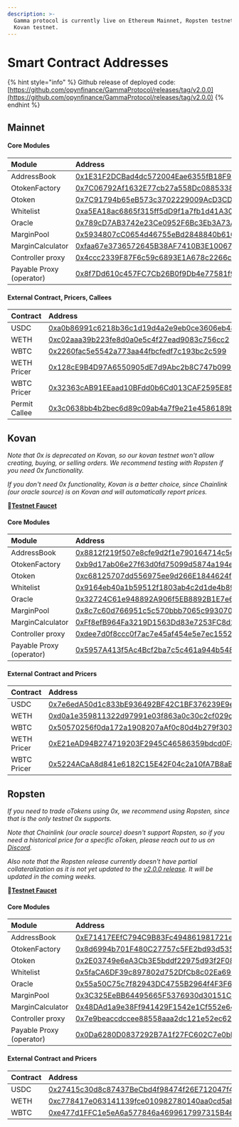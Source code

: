 ```yaml
---
description: >-
  Gamma protocol is currently live on Ethereum Mainnet, Ropsten testnet and
  Kovan testnet.
---
```


# Smart Contract Addresses

{% hint style="info" %}
Github release of deployed code: [https://github.com/opynfinance/GammaProtocol/releases/tag/v2.0.0](https://github.com/opynfinance/GammaProtocol/releases/tag/v2.0.0)
{% endhint %}

## Mainnet

#### Core Modules

| Module | Address | ABI |
| :--- | :--- | :--- |
| AddressBook | [0x1E31F2DCBad4dc572004Eae6355fB18F9615cBe4](https://etherscan.io/address/0x1E31F2DCBad4dc572004Eae6355fB18F9615cBe4) | [ABI](https://api.etherscan.io/api?module=contract&action=getabi&address=0x1E31F2DCBad4dc572004Eae6355fB18F9615cBe4) |
| OtokenFactory | [0x7C06792Af1632E77cb27a558Dc0885338F4Bdf8E](https://etherscan.io/address/0x7C06792Af1632E77cb27a558Dc0885338F4Bdf8E) | [ABI](https://api.etherscan.io/api?module=contract&action=getabi&address=0x7C06792Af1632E77cb27a558Dc0885338F4Bdf8E) |
| Otoken | [0x7C91794b65eB573c3702229009AcD3CDe712146D](https://etherscan.io/address/0x7C91794b65eB573c3702229009AcD3CDe712146D) | [ABI](https://api.etherscan.io/api?module=contract&action=getabi&address=0x7C91794b65eB573c3702229009AcD3CDe712146D) |
| Whitelist | [0xa5EA18ac6865f315ff5dD9f1a7fb1d41A30a6779](https://etherscan.io/address/0xa5EA18ac6865f315ff5dD9f1a7fb1d41A30a6779) | [ABI](https://api.etherscan.io/api?module=contract&action=getabi&address=0xa5EA18ac6865f315ff5dD9f1a7fb1d41A30a6779) |
| Oracle | [0x789cD7AB3742e23Ce0952F6Bc3Eb3A73A0E08833](https://etherscan.io/address/0x789cD7AB3742e23Ce0952F6Bc3Eb3A73A0E08833) | [ABI](https://api.etherscan.io/api?module=contract&action=getabi&address=0xc497f40D1B7db6FA5017373f1a0Ec6d53126Da23) |
| MarginPool | [0x5934807cC0654d46755eBd2848840b616256C6Ef](https://etherscan.io/address/0x5934807cC0654d46755eBd2848840b616256C6Ef) | [ABI](https://api.etherscan.io/api?module=contract&action=getabi&address=0x5934807cC0654d46755eBd2848840b616256C6Ef) |
| MarginCalculator | [0xfaa67e3736572645B38AF7410B3E1006708e13F4](https://etherscan.io/address/0xfaa67e3736572645B38AF7410B3E1006708e13F4) | [ABI](https://api.etherscan.io/api?module=contract&action=getabi&address=0x7A48d10f372b3D7c60f6c9770B91398e4ccfd3C7) |
| Controller proxy | [0x4ccc2339F87F6c59c6893E1A678c2266cA58dC72](https://etherscan.io/address/0x4ccc2339F87F6c59c6893E1A678c2266cA58dC72) | [ABI](https://api.etherscan.io/api?module=contract&action=getabi&address=0xae1e3ac020ddec3d20c8da5532002fdac62e9f86) |
| Payable Proxy \(operator\) | [0x8f7Dd610c457FC7Cb26B0f9Db4e77581f94F70aC](https://etherscan.io/address/0x8f7Dd610c457FC7Cb26B0f9Db4e77581f94F70aC) | [ABI](https://api.etherscan.io/api?module=contract&action=getabi&address=0x8f7Dd610c457FC7Cb26B0f9Db4e77581f94F70aC) |

#### External Contract, Pricers, Callees

| Contract | Address | ABI |
| :--- | :--- | :--- |
| USDC | [0xa0b86991c6218b36c1d19d4a2e9eb0ce3606eb48](https://etherscan.io/token/0xa0b86991c6218b36c1d19d4a2e9eb0ce3606eb48) | [ABI](https://api.etherscan.io/api?module=contract&action=getabi&address=0xa2327a938febf5fec13bacfb16ae10ecbc4cbdcf) |
| WETH | [0xc02aaa39b223fe8d0a0e5c4f27ead9083c756cc2](https://etherscan.io/token/0xc02aaa39b223fe8d0a0e5c4f27ead9083c756cc2) | [ABI](https://api.etherscan.io/api?module=contract&action=getabi&address=0xc02aaa39b223fe8d0a0e5c4f27ead9083c756cc2) |
| WBTC | [0x2260fac5e5542a773aa44fbcfedf7c193bc2c599](https://etherscan.io/token/0x2260fac5e5542a773aa44fbcfedf7c193bc2c599) | [ABI](https://api.etherscan.io/api?module=contract&action=getabi&address=0x2260fac5e5542a773aa44fbcfedf7c193bc2c599) |
| WETH Pricer | [0x128cE9B4D97A6550905dE7d9Abc2b8C747b0996C](https://etherscan.io/address/0x128cE9B4D97A6550905dE7d9Abc2b8C747b0996C) | - |
| WBTC Pricer | [0x32363cAB91EEaad10BFdd0b6Cd013CAF2595E85d](https://etherscan.io/address/0x32363cAB91EEaad10BFdd0b6Cd013CAF2595E85d) | - |
| Permit Callee | [0x3c0638bb4b2bec6d89c09ab4a7f9e21e4586189b](https://etherscan.io/address/0x3c0638bb4b2bec6d89c09ab4a7f9e21e4586189b#code) | [ABI](https://api.etherscan.io/api?module=contract&action=getabi&address=0x3c0638bb4b2bec6d89c09ab4a7f9e21e4586189b) |

## Kovan

_Note that 0x is deprecated on Kovan, so our kovan testnet won't allow creating, buying, or selling orders. We recommend testing with Ropsten if you need 0x functionality._ 

_If you don't need 0x functionality, Kovan is a better choice, since Chainlink \(our oracle source\) is on Kovan and will automatically report prices._

🚰[**Testnet Faucet**](https://gammaportal.xyz/#/protocol/faucet/)

#### Core Modules

| Module | Address | ABI |
| :--- | :--- | :--- |
| AddressBook | [0x8812f219f507e8cfe9d2f1e790164714c5e06a73](https://kovan.etherscan.io/address/0x8812f219f507e8cfe9d2f1e790164714c5e06a73) | [ABI](https://api-kovan.etherscan.io/api?module=contract&action=getabi&address=0x8812f219f507e8cfe9d2f1e790164714c5e06a73) |
| OtokenFactory | [0xb9d17ab06e27f63d0fd75099d5874a194ee623e2](https://kovan.etherscan.io/address/0xb9d17ab06e27f63d0fd75099d5874a194ee623e2)  | [ABI](https://api-kovan.etherscan.io/api?module=contract&action=getabi&address=0xb9d17ab06e27f63d0fd75099d5874a194ee623e2) |
| Otoken | [0xc68125707dd556975ee9d266E1844624f3128e77](https://kovan.etherscan.io/address/0xc68125707dd556975ee9d266E1844624f3128e77) | [ABI](https://api-kovan.etherscan.io/api?module=contract&action=getabi&address=0xc68125707dd556975ee9d266E1844624f3128e77) |
| Whitelist | [0x9164eb40a1b59512f1803ab4c2d1de4b89627a93](https://kovan.etherscan.io/address/0x9164eb40a1b59512f1803ab4c2d1de4b89627a93)  | [ABI](https://api-kovan.etherscan.io/api?module=contract&action=getabi&address=0x9164eb40a1b59512f1803ab4c2d1de4b89627a93) |
| Oracle | [0x32724C61e948892A906f5EB8892B1E7e6583ba1f](https://kovan.etherscan.io/address/0x32724C61e948892A906f5EB8892B1E7e6583ba1f) | [ABI](https://api-kovan.etherscan.io/api?module=contract&action=getabi&address=0x32724C61e948892A906f5EB8892B1E7e6583ba1f) |
| MarginPool | [0x8c7c60d766951c5c570bbb7065c993070061b795](https://kovan.etherscan.io/address/0x8c7c60d766951c5c570bbb7065c993070061b795)  | [ABI](https://api-kovan.etherscan.io/api?module=contract&action=getabi&address=0x8c7c60d766951c5c570bbb7065c993070061b795) |
| MarginCalculator | [0xFf8efB964Fa3219D1563Dd83e7253FC8d2B9c405](https://kovan.etherscan.io/address/0xFf8efB964Fa3219D1563Dd83e7253FC8d2B9c405) | [ABI](https://api-kovan.etherscan.io/api?module=contract&action=getabi&address=0xFf8efB964Fa3219D1563Dd83e7253FC8d2B9c405) |
| Controller proxy | [0xdee7d0f8ccc0f7ac7e45af454e5e7ec1552e8e4e](https://kovan.etherscan.io/address/0xdee7d0f8ccc0f7ac7e45af454e5e7ec1552e8e4e) | [ABI](https://api-ropsten.etherscan.io/api?module=contract&action=getabi&address=0xd37752fd2976335fddb2e6a2cf5ffbfa88bf5f05) |
| Payable Proxy \(operator\) | [0x5957A413f5Ac4Bcf2ba7c5c461a944b548ADB1A5](https://kovan.etherscan.io/address/0x5957A413f5Ac4Bcf2ba7c5c461a944b548ADB1A5) | [ABI](https://api.etherscan.io/api?module=contract&action=getabi&address=0x8f7Dd610c457FC7Cb26B0f9Db4e77581f94F70aC) |

#### External Contract and Pricers

| Contract | Address | ABI |
| :--- | :--- | :--- |
| USDC | [0x7e6edA50d1c833bE936492BF42C1BF376239E9e2](https://kovan.etherscan.io/address/0x7e6edA50d1c833bE936492BF42C1BF376239E9e2) | [ABI](https://api-kovan.etherscan.io/api?module=contract&action=getabi&address=0x7e6edA50d1c833bE936492BF42C1BF376239E9e2) |
| WETH | [0xd0a1e359811322d97991e03f863a0c30c2cf029c](https://kovan.etherscan.io/address/0xd0a1e359811322d97991e03f863a0c30c2cf029c) | [ABI](https://api-kovan.etherscan.io/api?module=contract&action=getabi&address=0xd0a1e359811322d97991e03f863a0c30c2cf029c) |
| WBTC | [0x50570256f0da172a1908207aAf0c80d4b279f303](https://kovan.etherscan.io/address/0x50570256f0da172a1908207aAf0c80d4b279f303) | [ABI](https://api-kovan.etherscan.io/api?module=contract&action=getabi&address=0x50570256f0da172a1908207aAf0c80d4b279f303) |
| WETH Pricer | [0xE21eAD94B274719203F2945C46586359bdcd0F83](https://kovan.etherscan.io/address/0xE21eAD94B274719203F2945C46586359bdcd0F83) | - |
| WBTC Pricer | [0x5224ACaA8d841e6182C15E42F04c2a10fA7B8aBe](https://kovan.etherscan.io/address/0x5224ACaA8d841e6182C15E42F04c2a10fA7B8aBe) | - |

## Ropsten 

_If you need to trade oTokens using 0x, we recommend using Ropsten, since that is the only testnet 0x supports._ 

_Note that Chainlink \(our oracle source\) doesn't support Ropsten, so if you need a historical price for a specific oToken, please reach out to us on_ [_Discord_](https://discord.com/invite/2NFdXaE)_._

_Also note that the Ropsten release currently doesn't have partial collateralization as it is not yet updated to the_ [_v2.0.0 release_](https://github.com/opynfinance/GammaProtocol/releases/tag/v2.0.0)_. It will be updated in the coming weeks._ 

🚰[**Testnet Faucet**](https://gammaportal.xyz/#/protocol/faucet/)

#### Core Modules

| Module | Address | ABI |
| :--- | :--- | :--- |
| AddressBook | [0xE71417EEfC794C9B83Fc494861981721e26db0E9](https://ropsten.etherscan.io/address/0xE71417EEfC794C9B83Fc494861981721e26db0E9) | [ABI](https://api-ropsten.etherscan.io/api?module=contract&action=getabi&address=0xE71417EEfC794C9B83Fc494861981721e26db0E9) |
| OtokenFactory |  [0x8d6994b701F480C27757c5FE2bd93d5352160081](https://ropsten.etherscan.io/address/0x8d6994b701f480c27757c5fe2bd93d5352160081) | [ABI](https://api-ropsten.etherscan.io/api?module=contract&action=getabi&address=0x8d6994b701f480c27757c5fe2bd93d5352160081) |
| Otoken | [0x2E03749e6eA3Cb3E5bddf22975d93f2F081c9aE3](https://ropsten.etherscan.io/address/0x2E03749e6eA3Cb3E5bddf22975d93f2F081c9aE3) | [ABI](https://api-ropsten.etherscan.io/api?module=contract&action=getabi&address=0x2E03749e6eA3Cb3E5bddf22975d93f2F081c9aE3) |
| Whitelist | [0x5faCA6DF39c897802d752DfCb8c02Ea6959245Fc](https://ropsten.etherscan.io/address/0x5faCA6DF39c897802d752DfCb8c02Ea6959245Fc) | [ABI](https://api-ropsten.etherscan.io/api?module=contract&action=getabi&address=0x2E03749e6eA3Cb3E5bddf22975d93f2F081c9aE3) |
| Oracle | [0x55a50C75c7f82943DC4755B2964f4F3F6aB5d5AF](https://ropsten.etherscan.io/address/0x55a50C75c7f82943DC4755B2964f4F3F6aB5d5AF) | [ABI](https://api-ropsten.etherscan.io/api?module=contract&action=getabi&address=0x55a50C75c7f82943DC4755B2964f4F3F6aB5d5AF) |
| MarginPool |  [0x3C325EeBB64495665F5376930d30151C1075bFD8](https://ropsten.etherscan.io/address/0x3C325EeBB64495665F5376930d30151C1075bFD8) | [ABI](https://api-ropsten.etherscan.io/api?module=contract&action=getabi&address=0x3C325EeBB64495665F5376930d30151C1075bFD8) |
| MarginCalculator |  [0x48DAd1a9e38Ff941429F1542e1Cf552e647306bB](https://ropsten.etherscan.io/address/0x48DAd1a9e38Ff941429F1542e1Cf552e647306bB) | [ABI](https://api-ropsten.etherscan.io/api?module=contract&action=getabi&address=0x48DAd1a9e38Ff941429F1542e1Cf552e647306bB) |
| Controller proxy | [0x7e9beaccdccee88558aaa2dc121e52ec6226864e](https://ropsten.etherscan.io/address/0x7e9beaccdccee88558aaa2dc121e52ec6226864e) | [ABI](https://api-ropsten.etherscan.io/api?module=contract&action=getabi&address=0xd37752fd2976335fddb2e6a2cf5ffbfa88bf5f05) |
| Payable Proxy \(operator\) | [0x0Da6280D0837292B7A1f27FC602C7e0bD3ce0b66](https://ropsten.etherscan.io/address/0x0Da6280D0837292B7A1f27FC602C7e0bD3ce0b66) | [ABI](https://api.etherscan.io/api?module=contract&action=getabi&address=0x8f7Dd610c457FC7Cb26B0f9Db4e77581f94F70aC) |

#### External Contract and Pricers

| Contract | Address | ABI |
| :--- | :--- | :--- |
| USDC | [0x27415c30d8c87437BeCbd4f98474f26E712047f4](https://ropsten.etherscan.io/address/0x27415c30d8c87437BeCbd4f98474f26E712047f4) | [ABI](https://api-ropsten.etherscan.io/api?module=contract&action=getabi&address=0x27415c30d8c87437BeCbd4f98474f26E712047f4) |
| WETH | [0xc778417e063141139fce010982780140aa0cd5ab](https://ropsten.etherscan.io/token/0xc778417e063141139fce010982780140aa0cd5ab) | [ABI](https://api-ropsten.etherscan.io/api?module=contract&action=getabi&address=0xc778417e063141139fce010982780140aa0cd5ab) |
| WBTC | [0xe477d1FFC1e5eA6a577846a4699617997315B4ee](https://ropsten.etherscan.io/address/0xe477d1FFC1e5eA6a577846a4699617997315B4ee) | [ABI](https://api-ropsten.etherscan.io/api?module=contract&action=getabi&address=0xe477d1FFC1e5eA6a577846a4699617997315B4ee) |

## 

